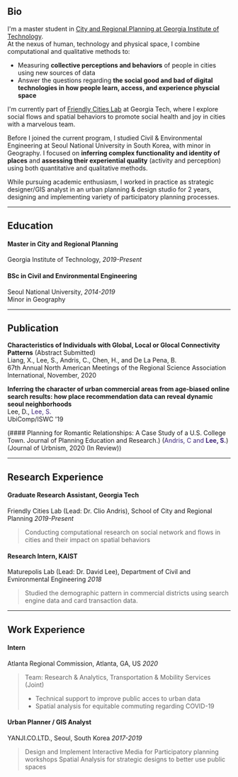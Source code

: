 ## Bio

I'm a master student in [City and Regional Planning at Georgia Institute of Technology](https://planning.gatech.edu/).   
At the nexus of human, technology and physical space, I combine computational and qualitative methods to:   
- Measuring **collective perceptions and behaviors** of people in cities using new sources of data  
- Answer the questions regarding **the social good and bad of digital technologies in how people learn, access, and experience physcial space** 

I'm currently part of [Friendly Cities Lab](http://friendlycities.gatech.edu/) at Georgia Tech, where I explore social flows and spatial behaviors to promote social health and joy in cities with a marvelous team. 


Before I joined the current program, I studied Civil & Environmental Engineering at Seoul National University in South Korea, with minor in Geography. I focused on **inferring complex functionality and identity of places** and **assessing their experiential quality** (activity and perception) using both quantitative and qualitative methods. 

While pursuing academic enthusiasm, I worked in practice as strategic designer/GIS analyst in an urban planning & design studio for 2 years, designing and implementing variety of participatory planning processes.   

---

## Education

#### Master in City and Regional Planning
Georgia Institute of Technology, _2019-Present_   
#### BSc in Civil and Environmental Engineering
Seoul National University, _2014-2019_  
Minor in Geography


---

## Publication 
**Characteristics of Individuals with Global, Local or Glocal Connectivity Patterns** (Abstract Submitted)  
Liang, X., <span style="#3d2478">Lee, S.</span>, Andris, C., Chen, H., and De La Pena, B.  
67th Annual North American Meetings of the Regional Science Association International, November, 2020    

**Inferring the character of urban commercial areas from age-biased online search results: how place recommendation data can reveal dynamic seoul neighborhoods**  
Lee, D., <span style="color:#3d2478">Lee, S.</span>  
UbiComp/ISWC '19 

(#### Planning for Romantic Relationships: A Case Study of a U.S. College Town. Journal of Planning Education and Research.)
(<span style="color:#3d2478">Andris, C and <strong>Lee, S.</strong></span>)
(Journal of Urbnism, 2020 (In Review))

---

## Research Experience

####  Graduate Research Assistant, Georgia Tech  
Friendly Cities Lab (Lead: Dr. Clio Andris), School of City and Regional Planning _2019-Present_   
> Conducting computational research on social network and flows in cities and their impact on spatial behaviors  

#### Research Intern, KAIST
Maturepolis Lab (Lead: Dr. David Lee), Department of Civil and Evnironmental Engineering _2018_ 
> Studied the demographic pattern in commercial districts using search engine data and card transaction data. 

---

## Work Experience 

#### Intern
Atlanta Regional Commission, Atlanta, GA, US _2020_
> Team: Research & Analytics, Transportation & Mobility Services (Joint)
> - Technical support to improve public acces to urban data
> - Spatial analysis for equitable commuting regarding COVID-19  

#### Urban Planner / GIS Analyst
YANJI.CO.LTD., Seoul, South Korea _2017-2019_
> Design and Implement Interactive Media for Participatory planning workshops 
> Spatial Analysis for strategic designs to better use public spaces  

